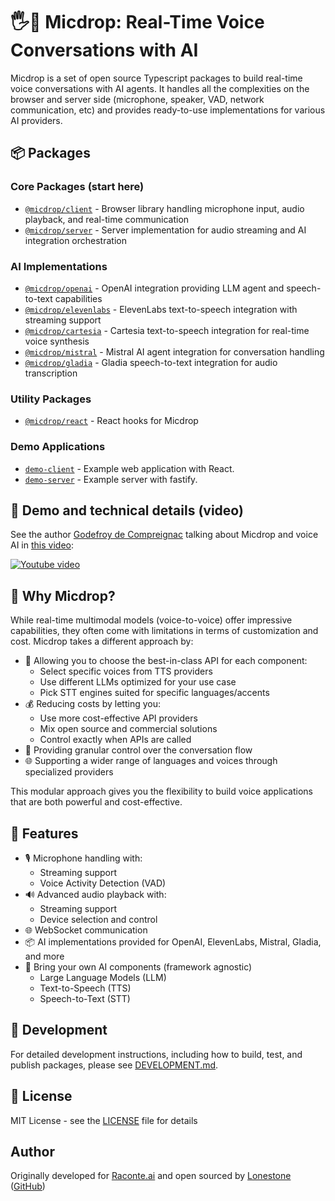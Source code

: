 # 🖐️🎤 Micdrop: Real-Time Voice Conversations with AI

Micdrop is a set of open source Typescript packages to build real-time voice conversations with AI agents. It handles all the complexities on the browser and server side (microphone, speaker, VAD, network communication, etc) and provides ready-to-use implementations for various AI providers.

## 📦 Packages

### Core Packages (start here)

- [`@micdrop/client`](./packages/client/README.md) - Browser library handling microphone input, audio playback, and real-time communication
- [`@micdrop/server`](./packages/server/README.md) - Server implementation for audio streaming and AI integration orchestration

### AI Implementations

- [`@micdrop/openai`](./packages/openai/README.md) - OpenAI integration providing LLM agent and speech-to-text capabilities
- [`@micdrop/elevenlabs`](./packages/elevenlabs/README.md) - ElevenLabs text-to-speech integration with streaming support
- [`@micdrop/cartesia`](./packages/cartesia/README.md) - Cartesia text-to-speech integration for real-time voice synthesis
- [`@micdrop/mistral`](./packages/mistral/README.md) - Mistral AI agent integration for conversation handling
- [`@micdrop/gladia`](./packages/gladia/README.md) - Gladia speech-to-text integration for audio transcription

### Utility Packages

- [`@micdrop/react`](./packages/react/README.md) - React hooks for Micdrop

### Demo Applications

- [`demo-client`](./packages/demo-client/README.md) - Example web application with React.
- [`demo-server`](./packages/demo-server/README.md) - Example server with fastify.

## 🎥 Demo and technical details (video)

See the author [Godefroy de Compreignac](https://www.linkedin.com/in/godefroy) talking about Micdrop and voice AI in [this video](https://www.youtube.com/watch?v=fcqVOvESQ8o):

[![Youtube video](https://img.youtube.com/vi/fcqVOvESQ8o/0.jpg)](https://www.youtube.com/watch?v=fcqVOvESQ8o)

## 🤔 Why Micdrop?

While real-time multimodal models (voice-to-voice) offer impressive capabilities, they often come with limitations in terms of customization and cost. Micdrop takes a different approach by:

- 🎯 Allowing you to choose the best-in-class API for each component:
  - Select specific voices from TTS providers
  - Use different LLMs optimized for your use case
  - Pick STT engines suited for specific languages/accents
- 💰 Reducing costs by letting you:
  - Use more cost-effective API providers
  - Mix open source and commercial solutions
  - Control exactly when APIs are called
- 🔧 Providing granular control over the conversation flow
- 🌐 Supporting a wider range of languages and voices through specialized providers

This modular approach gives you the flexibility to build voice applications that are both powerful and cost-effective.

## 🌟 Features

- 🎙️ Microphone handling with:
  - Streaming support
  - Voice Activity Detection (VAD)
- 🔊 Advanced audio playback with:
  - Streaming support
  - Device selection and control
- 🌐 WebSocket communication
- 📦 AI implementations provided for OpenAI, ElevenLabs, Mistral, Gladia, and more
- 🔌 Bring your own AI components (framework agnostic)
  - Large Language Models (LLM)
  - Text-to-Speech (TTS)
  - Speech-to-Text (STT)

## 🧪 Development

For detailed development instructions, including how to build, test, and publish packages, please see [DEVELOPMENT.md](DEVELOPMENT.md).

## 📄 License

MIT License - see the [LICENSE](LICENSE) file for details

## Author

Originally developed for [Raconte.ai](https://www.raconte.ai) and open sourced by [Lonestone](https://www.lonestone.io) ([GitHub](https://github.com/lonestone))
